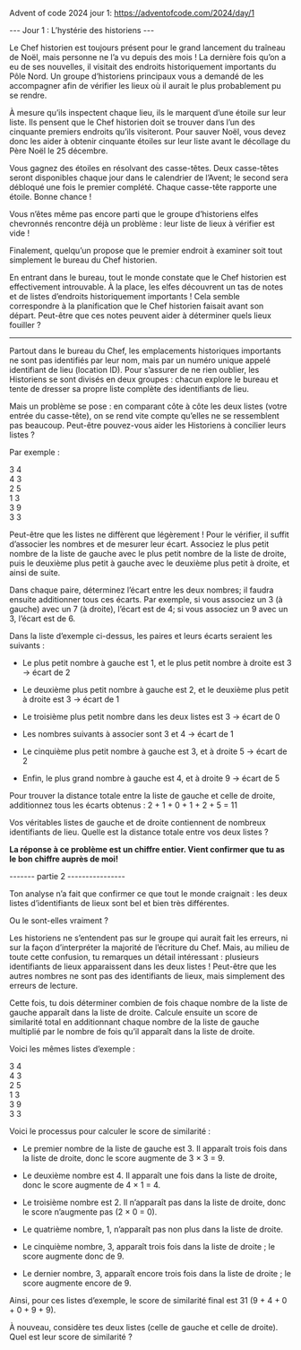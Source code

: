
Advent of code 2024 jour 1: https://adventofcode.com/2024/day/1 


--- Jour 1 : L’hystérie des historiens ---

Le Chef historien est toujours présent pour le grand lancement du traîneau de Noël, mais personne ne l’a vu depuis des mois !
La dernière fois qu’on a eu de ses nouvelles, il visitait des endroits historiquement importants du Pôle Nord.
Un groupe d’historiens principaux vous a demandé de les accompagner afin de vérifier les lieux où il aurait le plus probablement pu se rendre.

À mesure qu’ils inspectent chaque lieu, ils le marquent d’une étoile sur leur liste.
Ils pensent que le Chef historien doit se trouver dans l’un des cinquante premiers endroits qu’ils visiteront.
Pour sauver Noël, vous devez donc les aider à obtenir cinquante étoiles sur leur liste avant le décollage du Père Noël le 25 décembre.

Vous gagnez des étoiles en résolvant des casse-têtes.
Deux casse-têtes seront disponibles chaque jour dans le calendrier de l’Avent; le second sera débloqué une fois le premier complété.
Chaque casse-tête rapporte une étoile. Bonne chance !


Vous n’êtes même pas encore parti que le groupe d’historiens elfes chevronnés rencontre déjà un problème :
leur liste de lieux à vérifier est vide !

Finalement, quelqu’un propose que le premier endroit à examiner soit tout simplement le bureau du Chef historien.

En entrant dans le bureau, tout le monde constate que le Chef historien est effectivement introuvable.
À la place, les elfes découvrent un tas de notes et de listes d’endroits historiquement importants !
Cela semble correspondre à la planification que le Chef historien faisait avant son départ.
Peut-être que ces notes peuvent aider à déterminer quels lieux fouiller ?


__________________________________________________________________________________________________________



Partout dans le bureau du Chef, les emplacements historiques importants ne sont pas identifiés par leur nom, mais par un numéro unique appelé identifiant de lieu (location ID).
Pour s’assurer de ne rien oublier, les Historiens se sont divisés en deux groupes : chacun explore le bureau et tente de dresser sa propre liste complète des identifiants de lieu.

Mais un problème se pose : en comparant côte à côte les deux listes (votre entrée du casse-tête), on se rend vite compte qu’elles ne se ressemblent pas beaucoup. Peut-être pouvez-vous aider les Historiens à concilier leurs listes ?

Par exemple :

3   4 </br>
4   3 </br>
2   5 </br>
1   3 </br>
3   9 </br>
3   3 </br>


Peut-être que les listes ne diffèrent que légèrement ! Pour le vérifier, il suffit d’associer les nombres et de mesurer leur écart.
Associez le plus petit nombre de la liste de gauche avec le plus petit nombre de la liste de droite, puis le deuxième plus petit à gauche avec le deuxième plus petit à droite, et ainsi de suite.

Dans chaque paire, déterminez l’écart entre les deux nombres; il faudra ensuite additionner tous ces écarts.
Par exemple, si vous associez un 3 (à gauche) avec un 7 (à droite), l’écart est de 4; si vous associez un 9 avec un 3, l’écart est de 6.

Dans la liste d’exemple ci-dessus, les paires et leurs écarts seraient les suivants :

- Le plus petit nombre à gauche est 1, et le plus petit nombre à droite est 3 → écart de 2

- Le deuxième plus petit nombre à gauche est 2, et le deuxième plus petit à droite est 3 → écart de 1

- Le troisième plus petit nombre dans les deux listes est 3 → écart de 0

- Les nombres suivants à associer sont 3 et 4 → écart de 1

- Le cinquième plus petit nombre à gauche est 3, et à droite 5 → écart de 2

- Enfin, le plus grand nombre à gauche est 4, et à droite 9 → écart de 5

Pour trouver la distance totale entre la liste de gauche et celle de droite, additionnez tous les écarts obtenus :
2 + 1 + 0 + 1 + 2 + 5 = 11

Vos véritables listes de gauche et de droite contiennent de nombreux identifiants de lieu.
Quelle est la distance totale entre vos deux listes ?


**La réponse à ce problème est un chiffre entier. Vient confirmer que tu as le bon chiffre auprès de moi!**


------- partie 2 ----------------


Ton analyse n’a fait que confirmer ce que tout le monde craignait : les deux listes d’identifiants de lieux sont bel et bien très différentes.

Ou le sont-elles vraiment ?

Les historiens ne s’entendent pas sur le groupe qui aurait fait les erreurs, ni sur la façon d’interpréter la majorité de l’écriture du Chef. Mais, au milieu de toute cette confusion, tu remarques un détail intéressant : plusieurs identifiants de lieux apparaissent dans les deux listes ! Peut-être que les autres nombres ne sont pas des identifiants de lieux, mais simplement des erreurs de lecture.

Cette fois, tu dois déterminer combien de fois chaque nombre de la liste de gauche apparaît dans la liste de droite.
Calcule ensuite un score de similarité total en additionnant chaque nombre de la liste de gauche multiplié par le nombre de fois qu’il apparaît dans la liste de droite.

Voici les mêmes listes d’exemple :

3   4 </br>
4   3 </br>
2   5 </br>
1   3 </br>
3   9 </br>
3   3 </br>


Voici le processus pour calculer le score de similarité :

- Le premier nombre de la liste de gauche est 3. Il apparaît trois fois dans la liste de droite, donc le score augmente de 3 × 3 = 9.

- Le deuxième nombre est 4. Il apparaît une fois dans la liste de droite, donc le score augmente de 4 × 1 = 4.

- Le troisième nombre est 2. Il n’apparaît pas dans la liste de droite, donc le score n’augmente pas (2 × 0 = 0).

- Le quatrième nombre, 1, n’apparaît pas non plus dans la liste de droite.

- Le cinquième nombre, 3, apparaît trois fois dans la liste de droite ; le score augmente donc de 9.

- Le dernier nombre, 3, apparaît encore trois fois dans la liste de droite ; le score augmente encore de 9.

Ainsi, pour ces listes d’exemple, le score de similarité final est 31 (9 + 4 + 0 + 0 + 9 + 9).

À nouveau, considère tes deux listes (celle de gauche et celle de droite).
Quel est leur score de similarité ?